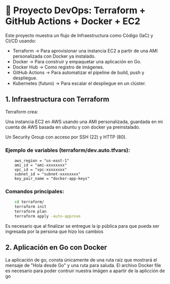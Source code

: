 # 🚀 Proyecto DevOps: Terraform + GitHub Actions + Docker + EC2

Este proyecto muestra un flujo de Infraestructura como Código (IaC) y CI/CD usando:

- Terraform → Para aprovisionar una instancia EC2 a partir de una AMI personalizada con Docker ya instalado.
- Docker → Para construir y empaquetar una aplicación en Go.
- Docker Hub → Como registro de imágenes.
- GitHub Actions → Para automatizar el pipeline de build, push y despliegue.
- Kubernetes (futuro) → Para escalar el despliegue en un clúster.

## 1. Infraestructura con Terraform

Terraform crea:

Una instancia EC2 en AWS usando una AMI personalizada, guardada en mi cuenta de AWS basada en ubuntu y con docker ya preinstalado.

Un Security Group con acceso por SSH (22) y HTTP (80).

### Ejemplo de variables (terraform/dev.auto.tfvars):
``` t
    aws_region = "us-east-1"
    ami_id = "ami-xxxxxxxx"
    vpc_id = "vpc-xxxxxxxx"
    subnet_id = "subnet-xxxxxxxx"
    key_pair_name = "docker-app-keys"
```
### Comandos principales:
``` bash
    cd terraform/
    terraform init
    terraform plan
    terraform apply -auto-approve
```
Es necesario que al finalizar se entregue la ip pública para que pueda ser ingresada por la persona que hizo los cambios

## 2. Aplicación en Go con Docker

La aplicación de go, consta únicamente de una ruta raíz que mostrará el mensaje de "Hola desde Go" y una ruta para saluda.
El archivo Docker file es necesario para poder contruir nuestra imágen a apartir de la aplicción de go